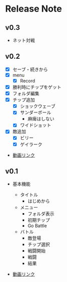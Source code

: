 # Release Note

## v0.3

- ネット対戦

## v0.2

- [x] セーブ・続きから
- [x] menu
  - [x] Record
- [x] 勝利時にチップをゲット
- [x] フォルダ編集
- [x] チップ追加
  - [x] ショックウェーブ
  - [x] サンダーボール
    - 麻痺はしない
  - [x] ワイドショット
- [x] 敵追加
  - [x] ビリー
  - [x] ゲイラーク

- [動画リンク](https://www.youtube.com/watch?v=HoBq4UgdDJI)

## v0.1

- 基本機能
  - タイトル
    - はじめから
  - メニュー
    - フォルダ表示
    - 初期チップ
    - Go Battle
  - バトル
    - 敵登場
    - チップ選択
    - 戦闘開始
    - 戦闘
    - 結果

- [動画リンク](https://www.youtube.com/watch?v=64gAXcK1KO4&t=24s&ab_channel=shunshun)
